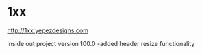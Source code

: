 # 1xx
http://1xx.yepezdesigns.com

inside out project version 100.0
	-added header resize functionality